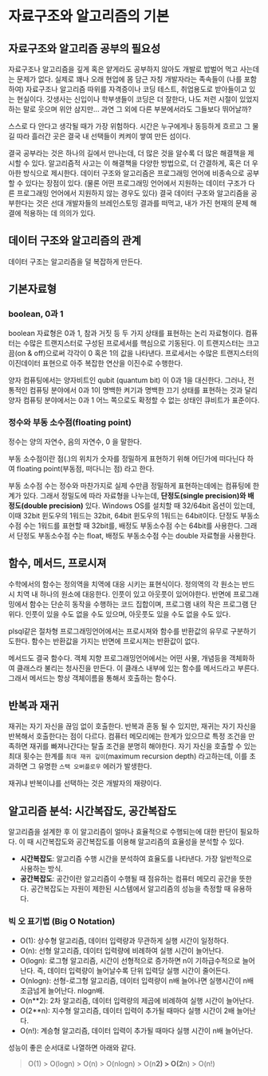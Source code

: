 # 자료구조와 알고리즘의 기본 
## 자료구조와 알고리즘 공부의 필요성
자료구조나 알고리즘을 깊게 혹은 얕게라도 공부하지 않아도 개발로 밥벌어 먹고 사는데는 문제가 없다. 실제로 꽤나 오래 현업에 몸 담근 자칭 개발자라는 족속들이 (나를 포함하여) 자료구조나 알고리즘 따위를 자격증이나 코딩 테스트, 취업용도로 받아들이고 있는 현실이다. 갓생사는 신입이나 학부생들이 코딩은 더 잘한다, 나도 저런 시절이 있었지하는 말로 웃으며 위안 삼지만... 과연 그 외에 다른 부분에서라도 그들보다 뛰어날까?

스스로 다 안다고 생각될 때가 가장 위험하다. 시간은 누구에게나 동등하게 흐르고 그 물길 따라 흘러간 곳은 결국 내 선택들이 켜켜이 쌓여 만든 섬이다. 

결국 공부라는 것은 하나의 길에서 만나는데, 더 많은 것을 알수록 더 많은 해결책을 제시할 수 있다. 알고리즘적 사고는 이 해결책을 다양한 방법으로, 더 간결하게, 혹은 더 우아한 방식으로 제시한다. 데이터 구조와 알고리즘은 프로그래밍 언어에 비종속으로 공부할 수 있다는 장점이 있다. (물론 어떤 프로그래밍 언어에서 지원하는 데이터 구조가 다른 프로그래밍 언어에서 지원하지 않는 경우도 있다) 결국 데이터 구조와 알고리즘을 공부한다는 것은 선대 개발자들의 브레인스토밍 결과를 떠먹고, 내가 가진 현재의 문제 해결에 적용하는 데 의의가 있다.

## 데이터 구조와 알고리즘의 관계
데이터 구조는 알고리즘을 덜 복잡하게 만든다. 

## 기본자료형
### boolean, 0과 1
boolean 자료형은 0과 1, 참과 거짓 등 두 가지 상태를 표현하는 논리 자료형이다.
컴퓨터는 수많은 트랜지스터로 구성된 프로세서를 핵심으로 기동된다. 이 트랜지스터는 크고 끔(on & off)으로써 각각이 0 혹은 1의 값을 나타낸다. 프로세서는 수많은 트랜지스터의 이진데이터 표현으로 아주 복잡한 연산을 이진수로 수행한다.

양자 컴퓨팅에서는 양자비트인 qubit (quantum bit) 이 0과 1을 대신한다. 그러나, 전통적인 컴퓨팅 분야에서 0과 1이 명백한 켜기과 명백한 끄기 상태를 표현하는 것과 달리 양자 컴퓨팅 분야에서는 0과 1 어느 쪽으로도 확정할 수 없는 상태인 큐비트가 표준이다.

### 정수와 부동 소수점(floating point)
정수는 양의 자연수, 음의 자연수, 0 을 말한다.

부동 소수점이란 점(.)의 위치가 숫자를 정밀하게 표현하기 위해 어딘가에 떠다닌다 하여 floating point(부동점, 떠다니는 점) 라고 한다. 

부동 소수점 수는 정수와 마찬가지로 실제 수만큼 정밀하게 표현하는데에는 컴퓨팅에 한계가 있다. 그래서 정밀도에 따라 자료형을 나누는데, **단정도(single precision)와 배정도(double precision)** 있다. Windows OS를 설치할 때 32/64bit 옵션이 있는데, 이때 32bit 윈도우의 1워드는 32bit, 64bit 윈도우의 1워드는 64bit이다.
단정도 부동소수점 수는 1워드를 표현할 때 32bit를, 배정도 부동소수점 수는 64bit를 사용한다. 그래서 단정도 부동소수점 수는 float, 배정도 부동소수점 수는 double 자료형을 사용한다.

## 함수, 메서드, 프로시져
수학에서의 함수는 정의역을 치역에 대응 시키는 표현식이다. 정의역의 각 원소는 반드시 치역 내 하나의 원소에 대응한다. 인풋이 있고 아웃풋이 있어야한다. 반면에 프로그래밍에서 함수는 단순히 동작을 수행하는 코드 집합이며, 프로그램 내의 작은 프로그램 단위다. 인풋이 있을 수도 없을 수도 있으며, 아웃풋도 있을 수도 없을 수도 있다.

plsql같은 절차형 프로그래밍언어에서는 프로시져와 함수를 반환값의 유무로 구분하기도한다. 함수는 반환값을 가지는 반면에 프로시져는 반환값이 없다.

메서드도 결국 함수다. 객체 지향 프로그래밍언어에서는 어떤 사물, 개념등을 객체화하여 클래스라 불리는 청사진을 만든다. 이 클래스 내부에 있는 함수를 메서드라고 부른다. 그래서 메서드는 항상 객체이름을 통해서 호출하는 함수다.

## 반복과 재귀
재귀는 자기 자신을 끊임 없이 호출한다. 반복과 혼동 될 수 있지만, 재귀는 자기 자신을 반복해서 호출한다는 점이 다르다. 컴퓨터 메모리에는 한계가 있으므로 특정 조건을 만족하면 재귀를 빠져나간다는 탈출 조건을 분명히 해야한다. 자기 자신을 호출할  수 있는 최대 횟수는 한계를 `최대 재귀 깊이`(maximum recursion depth) 라고하는데, 이를 초과하면 그 유명한 `스택 오버플로우` 에러가 발생한다.

재귀냐 반복이냐를 선택하는 것은 개발자의 재량이다.

## 알고리즘 분석: 시간복잡도, 공간복잡도
알고리즘을 설계한 후 이 알고리즘이 얼마나 효율적으로 수행되는에 대한 판단이 필요하다. 이 때 시간복잡도와 공간복잡도를 이용해 알고리즘의 효율성을 분석할 수 있다.

- **시간복잡도**: 알고리즘 수행 시간을 분석하여 효율도를 나타낸다. 가장 일반적으로 사용하는 방식.
- **공간복잡도**: 공간이란 알고리즘이 수행될 때 점유하는 컴퓨터 메모리 공간을 뜻한다. 공간복잡도는 자원이 제한된 시스템에서 알고리즘의 성능을 측정할 때 유용하다.

### 빅 오 표기법 (Big O Notation)
- O(1): 상수형 알고리즘, 데이터 입력량과 무관하게 실행 시간이 일정하다.
- O(n): 선형 알고리즘, 데이터 입력량에 비례하여 실행 시간이 늘어난다.
- O(logn): 로그형 알고리즘, 시간이 선형적으로 증가하면 n이 기하급수적으로 늘어난다. 즉, 데이터 입력량이 늘어날수록 단위 입력당 실행 시간이 줄어든다.
- O(nlogn): 선형-로그형 알고리즘, 데이터 입력량이 n배 늘어나면 실행시간이 n배 조금넘게 늘어난다. nlogn배.
- O(n**2): 2차 알고리즘, 데이터 입력량의 제곱에 비례하여 실행 시간이 늘어난다. 
- O(2**n): 지수형 알고리즘, 데이터 입력이 추가될 때마다 실행 시간이 2배 늘어난다.
- O(n!): 계승형 알고리즘, 데이터 입력이 추가될 때마다 실행 시간이 n배 늘어난다.

성능이 좋은 순서대로 나열하면 아래와 같다.
> O(1) > O(logn) > O(n) > O(nlogn) > O(n**2) > O(2**n) > O(n!)
